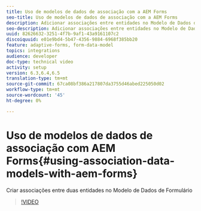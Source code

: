 ```yaml
---
title: Uso de modelos de dados de associação com a AEM Forms
seo-title: Uso de modelos de dados de associação com a AEM Forms
description: Adicionar associações entre entidades no Modelo de Dados de Formulário
seo-description: Adicionar associações entre entidades no Modelo de Dados de Formulário
uuid: 82626632-3251-4f7b-9af1-43a9161107c2
discoiquuid: e01e9bd4-5b47-4356-9884-6968f385bb20
feature: adaptive-forms, form-data-model
topics: integrations
audience: developer
doc-type: technical video
activity: setup
version: 6.3,6.4,6.5
translation-type: tm+mt
source-git-commit: 67ca08bf386a217807da3755d46abed225050d02
workflow-type: tm+mt
source-wordcount: '45'
ht-degree: 0%

---
```



# Uso de modelos de dados de associação com AEM Forms{#using-association-data-models-with-aem-forms}

Criar associações entre duas entidades no Modelo de Dados de Formulário

>[!VIDEO](https://video.tv.adobe.com/v/17737/?quality=9&learn=on)


